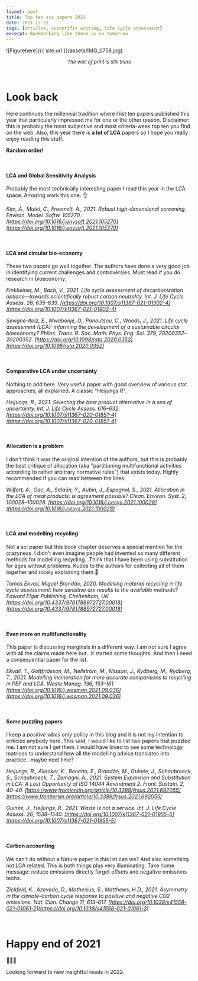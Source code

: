 ```yaml
---
layout: post
title: Top ten sci papers 2021
date: 2021-12-21
tags: [articles, scientific writing, life cycle assessment]
excerpt: Bookmarking like there is no tomorrow
---
```


![Figurehere]({{ site.url }}/assets/IMG_0758.jpg)
<center><i><font size="2">The wall of print is still there</font></i></center>


&nbsp;

# Look back

Here continues the millennial tradition where I list ten papers published this year that particularly impressed me for one or the other reason. Disclaimer: this is probably the most subjective and most criteria-weak top ten you find on the web. Also, this year there is **a lot of LCA** papers so I hope you really enjoy reading this stuff. 

**Random order!**

&nbsp;

#### LCA and Global Sensitivity Analysis

Probably the most technically interesting paper I read this year in the LCA space. Amazing work this one. 👌

_Kim, A., Mutel, C., Froemelt, A., 2021. Robust high-dimensional screening. Environ. Model. Softw. 105270. [https://doi.org/10.1016/j.envsoft.2021.105270](https://doi.org/10.1016/j.envsoft.2021.105270)_

&nbsp;

#### LCA and circular bio-economy

These two papers go well together. The authors have done a very good job in identifying current challenges and controversies. Must read if you do research in bioeconomy.

_Finkbeiner, M., Bach, V., 2021. Life cycle assessment of decarbonization options—towards scientifically robust carbon neutrality. Int. J. Life Cycle Assess. 26, 635–639. [https://doi.org/10.1007/s11367-021-01902-4](https://doi.org/10.1007/s11367-021-01902-4)_

_Sevigné-Itoiz, E., Mwabonje, O., Panoutsou, C., Woods, J., 2021. Life cycle assessment (LCA): informing the development of a sustainable circular bioeconomy? Philos. Trans. R. Soc. Math. Phys. Eng. Sci. 379, 20200352–20200352. [https://doi.org/10.1098/rsta.2020.0352](https://doi.org/10.1098/rsta.2020.0352)_

&nbsp;

#### Comparative LCA under uncertainty

Nothing to add here. Very useful paper with good overview of various stat approaches, all explained. A classic "Heijungs R".

_Heijungs, R., 2021. Selecting the best product alternative in a sea of uncertainty. Int. J. Life Cycle Assess. 616–632. [https://doi.org/10.1007/s11367-020-01851-4](https://doi.org/10.1007/s11367-020-01851-4)_

&nbsp;

#### Allocation is a problem

I don't think it was the original intention of the authors, but this is probably the best critique of allocation (aka "partitioning multifunctional activities according to rather arbitrary normative rules") that exists today. Highly recommended if you can read between the lines.

_Wilfart, A., Gac, A., Salaün, Y., Aubin, J., Espagnol, S., 2021. Allocation in the LCA of meat products: is agreement possible? Clean. Environ. Syst. 2, 100028–100028. [https://doi.org/10.1016/j.cesys.2021.100028](https://doi.org/10.1016/j.cesys.2021.100028)_

&nbsp;

#### LCA and modelling recycling

Not a sci paper but this book chapter deserves a special mention for the crazyness. I didn't even imagine people had invented so many different methods for modelling recycling...Think that I have been using substitution for ages without problems. Kudos to the authors for collecting all of them together and nicely explaining them.🙌

_Tomas Ekvall, Miguel Brandão, 2020. Modelling material recycling in life cycle assessment: how sensitive are results to the available methods? Edward Elgar Publishing, Cheltenham, UK. [https://doi.org/10.4337/9781788972727.00018](https://doi.org/10.4337/9781788972727.00018)_

&nbsp;


#### Even more on multifunctionality 

This paper is discussing marginals in a different way. I am not sure I agree with all the claims made here but...it started some thoughts. And then I need a consequential paper for the list.

_Ekvall, T., Gottfridsson, M., Nellström, M., Nilsson, J., Rydberg, M., Rydberg, T., 2021. Modelling incineration for more accurate comparisons to recycling in PEF and LCA. Waste Manag. 136, 153–161. [https://doi.org/10.1016/j.wasman.2021.09.036](https://doi.org/10.1016/j.wasman.2021.09.036)_

&nbsp;


#### Some puzzling papers

I keep a _positive vibes only_ policy in this blog and it is not my intention to criticize anybody here. This said, I would like to list two papers that puzzled me. I am not sure I get them. I would have loved to see some technology matrices to understand how all the modelling advice translates into practice...maybe next time?

_Heijungs, R., Allacker, K., Benetto, E., Brandão, M., Guinée, J., Schaubroeck, S., Schaubroeck, T., Zamagni, A., 2021. System Expansion and Substitution in LCA: A Lost Opportunity of ISO 14044 Amendment 2. Front. Sustain. 2, 40–40. [https://www.frontiersin.org/article/10.3389/frsus.2021.692055](https://www.frontiersin.org/article/10.3389/frsus.2021.692055)_


_Guinée, J., Heijungs, R., 2021. Waste is not a service. Int. J. Life Cycle Assess. 26, 1538–1540. [https://doi.org/10.1007/s11367-021-01955-5](https://doi.org/10.1007/s11367-021-01955-5)_

&nbsp;

#### Carbon accounting

We can't do without a Nature paper in this list can we? And also something not LCA related. This is both things plus very illuminating. Take home message: reduce emissions directly forget offsets and negative emissions techs. 

_Zickfeld, K., Azevedo, D., Mathesius, S., Matthews, H.D., 2021. Asymmetry in the climate–carbon cycle response to positive and negative CO2 emissions. Nat. Clim. Change 11, 613–617. [https://doi.org/10.1038/s41558-021-01061-2](https://doi.org/10.1038/s41558-021-01061-2)_


&nbsp;


# Happy end of 2021

🍾🍾🍾

Looking forward to new insightful reads in 2022.

